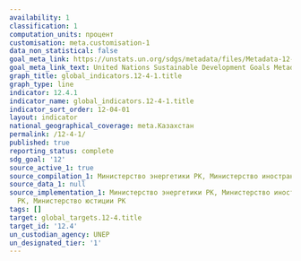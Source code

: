 ```yaml
---
availability: 1
classification: 1
computation_units: процент
customisation: meta.customisation-1
data_non_statistical: false
goal_meta_link: https://unstats.un.org/sdgs/metadata/files/Metadata-12-04-01.pdf
goal_meta_link_text: United Nations Sustainable Development Goals Metadata (pdf 782kB)
graph_title: global_indicators.12-4-1.title
graph_type: line
indicator: 12.4.1
indicator_name: global_indicators.12-4-1.title
indicator_sort_order: 12-04-01
layout: indicator
national_geographical_coverage: meta.Казахстан
permalink: /12-4-1/
published: true
reporting_status: complete
sdg_goal: '12'
source_active_1: true
source_compilation_1: Министерство энергетики РК, Министерство иностранных дел РК
source_data_1: null
source_implementation_1: Министерство энергетики РК, Министерство иностранных дел
  РК, Министерство юстиции РК
tags: []
target: global_targets.12-4.title
target_id: '12.4'
un_custodian_agency: UNEP
un_designated_tier: '1'
---
```

